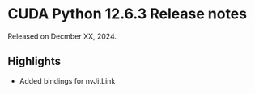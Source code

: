 # CUDA Python 12.6.3 Release notes

Released on Decmber XX, 2024.

## Highlights
- Added bindings for nvJitLink 
